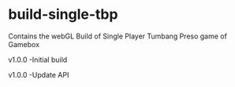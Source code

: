 # build-single-tbp
Contains the webGL Build of Single Player Tumbang Preso game of Gamebox


v1.0.0
-Initial build

v1.0.0
-Update API
